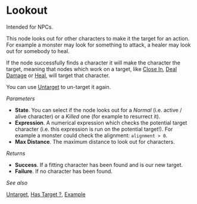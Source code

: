 # Lookout

Intended for NPCs.

This node looks out for other characters to make it the target for an action. For example a monster may look for something to attack, a healer may look out for somebody to heal.

If the node successfully finds a character it will make the character the target, meaning that nodes which work on a target, like [Close In](../nodes/close_in.md), [Deal Damage](../nodes/deal_damage.md) or [Heal](../nodes/heal.md), will target that character.

You can use [Untarget](../nodes/untarget.md) to un-target it again.

*Parameters*

* **State**. You can select if the node looks out for a *Normal* (i.e. active / alive character) or a *Killed* one (for example to resurrect it).
* **Expression**. A numerical expression which checks the potential target character (i.e. this expression is run on the potential target!). For example a monster could check the alignment: ```alignment > 0```.
* **Max Distance**. The maximum distance to look out for characters.

*Returns*

* **Success**. If a fitting character has been found and is our new target.
* **Failure**. If no character has been found.

*See also*

[Untarget](../nodes/untarget.md), [Has Target ?](../nodes/has_target.md), [Example](../nodegraph/examples/lookout.md)
